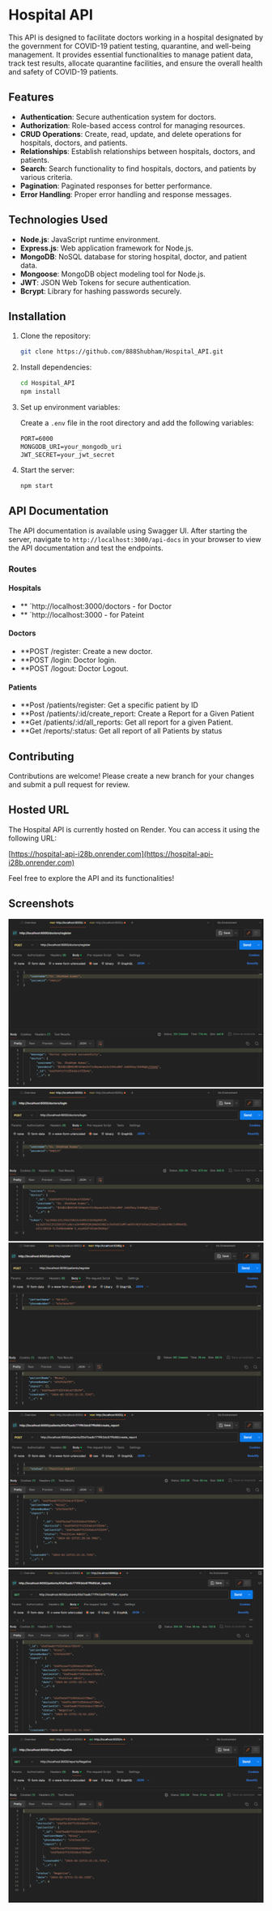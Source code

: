# Hospital API

This API is designed to facilitate doctors working in a hospital designated by the government for COVID-19 patient testing, quarantine, and well-being management. It provides essential functionalities to manage patient data, track test results, allocate quarantine facilities, and ensure the overall health and safety of COVID-19 patients.

## Features

- **Authentication**: Secure authentication system for doctors.
- **Authorization**: Role-based access control for managing resources.
- **CRUD Operations**: Create, read, update, and delete operations for hospitals, doctors, and patients.
- **Relationships**: Establish relationships between hospitals, doctors, and patients.
- **Search**: Search functionality to find hospitals, doctors, and patients by various criteria.
- **Pagination**: Paginated responses for better performance.
- **Error Handling**: Proper error handling and response messages.

## Technologies Used

- **Node.js**: JavaScript runtime environment.
- **Express.js**: Web application framework for Node.js.
- **MongoDB**: NoSQL database for storing hospital, doctor, and patient data.
- **Mongoose**: MongoDB object modeling tool for Node.js.
- **JWT**: JSON Web Tokens for secure authentication.
- **Bcrypt**: Library for hashing passwords securely.

## Installation

1. Clone the repository:

    ```bash
    git clone https://github.com/888Shubham/Hospital_API.git
    ```

2. Install dependencies:

    ```bash
    cd Hospital_API
    npm install
    ```

3. Set up environment variables:

    Create a `.env` file in the root directory and add the following variables:

    ```plaintext
    PORT=6000
    MONGODB_URI=your_mongodb_uri
    JWT_SECRET=your_jwt_secret
    ```

4. Start the server:

    ```bash
    npm start
    ```

## API Documentation


The API documentation is available using Swagger UI. After starting the server, navigate to `http://localhost:3000/api-docs` in your browser to view the API documentation and test the endpoints.

### Routes

#### Hospitals

- ** `http://localhost:3000/doctors - for Doctor
- ** `http://localhost:3000 - for Pateint

#### Doctors

- **POST /register: Create a new doctor.
- **POST /login: Doctor login.
- **POST /logout: Doctor Logout.


#### Patients

- **Post /patients/register: Get a specific patient by ID
- **Post /patients/:id/create_report: Create a Report for a Given Patient
- **Get /patients/:id/all_reports: Get all report for a given Patient.
- **Get /reports/:status: Get all report of all Patients by status

## Contributing

Contributions are welcome! Please create a new branch for your changes and submit a pull request for review.


## Hosted URL

The Hospital API is currently hosted on Render. You can access it using the following URL:

[https://hospital-api-i28b.onrender.com](https://hospital-api-i28b.onrender.com)

Feel free to explore the API and its functionalities!

## Screenshots
![Screenshot 1](screenshots/Screenshot1.png)
![Screenshot 1](screenshots/Screenshot2.png)
![Screenshot 1](screenshots/Screenshot3.png)
![Screenshot 1](screenshots/Screenshot4.png)
![Screenshot 1](screenshots/Screenshot5.png)
![Screenshot 1](screenshots/Screenshot6.png)



